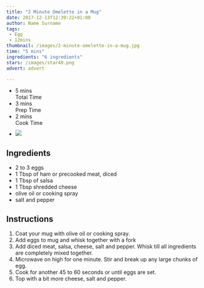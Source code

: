 ```yaml
---
title: "2 Minute Omelette in a Mug"
date: 2017-12-13T12:39:22+01:00
author: Name Surname
tags:
 - Egg
 - 12mins
thumbnail: /images/2-minute-omelette-in-a-mug.jpg
time: "5 mins"
ingredients: "6 ingredients"
stars: /images/star40.png
advert: advert

---
```

<div class="cookingSummary">
<ul class="cookingSummary">
	<li>5 mins<br>Total Time</li>
	<li>3 mins<br>Prep Time</li>
	<li>2 mins<br>Cook Time</li>
	<li style="padding-top: 10px"><img src="/images/star40.png"></li>
</div>


## Ingredients
-	2 to 3 eggs
-	1 Tbsp of ham or precooked meat, diced
-	1 Tbsp of salsa
-	1 Tbsp shredded cheese
-	olive oil or cooking spray
-	salt and pepper

## Instructions
1. Coat your mug with olive oil or cooking spray.
2. Add eggs to mug and whisk together with a fork
3. Add diced meat, salsa, cheese, salt and pepper.  Whisk till all ingredients are completely mixed together.
4. Microwave on high for one minute.  Stir and break up any large chunks of egg.
5. Cook for another 45 to 60 seconds or until eggs are set.
6. Top with a bit more cheese, salt and pepper.